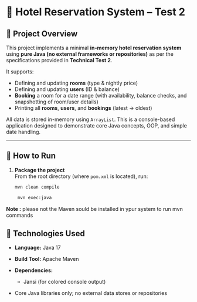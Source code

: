 # 🏨 Hotel Reservation System – Test 2

## 📝 Project Overview

This project implements a minimal **in-memory hotel reservation system** using **pure Java (no external frameworks or repositories)** as per the specifications provided in **Technical Test 2**.

It supports:
- Defining and updating **rooms** (type & nightly price)
- Defining and updating **users** (ID & balance)
- **Booking** a room for a date range (with availability, balance checks, and snapshotting of room/user details)
- Printing all **rooms**, **users**, and **bookings** (latest → oldest)

All data is stored in-memory using `ArrayList`. This is a console-based application designed to demonstrate core Java concepts, OOP, and simple date handling.

---

## 🚀 How to Run

1. **Package the project**  
   From the root directory (where `pom.xml` is located), run:
   
   ```bash
   mvn clean compile
   ```
   ```bash
    mvn exec:java
    ```
**Note :**  please not the Maven sould be installed in ypur system to run mvn commands
## 🔧 Technologies Used
- **Language:** Java 17

- **Build Tool:** Apache Maven

- **Dependencies:**

    - Jansi (for colored console output)

- Core Java libraries only; no external data stores or repositories

